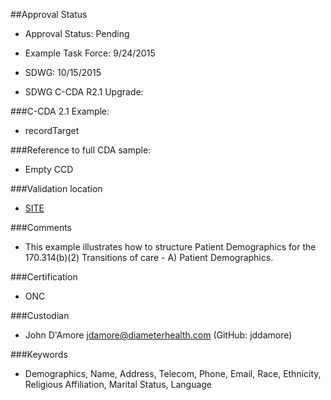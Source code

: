 ##Approval Status 

* Approval Status: Pending
* Example Task Force: 9/24/2015
* SDWG: 10/15/2015
* SDWG C-CDA R2.1 Upgrade: 

###C-CDA 2.1 Example: 
 

* recordTarget

###Reference to full CDA sample:
* Empty CCD



###Validation location

* [SITE](https://sitenv.org/c-cda-validator)



###Comments

* This example illustrates how to structure Patient Demographics for the 170.314(b)(2) Transitions of care - A) Patient Demographics.

###Certification
* ONC

###Custodian

* John D'Amore jdamore@diameterhealth.com (GitHub: jddamore)




###Keywords

* Demographics, Name, Address, Telecom, Phone, Email, Race, Ethnicity, Religious Affiliation, Marital Status, Language